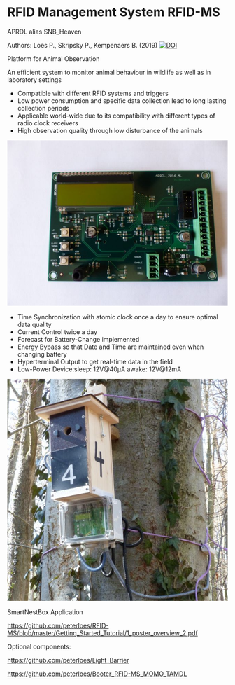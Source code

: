 ﻿# RFID Management System RFID-MS
APRDL alias SNB_Heaven

Authors: Loës P., Skripsky P., Kempenaers B. (2019) [![DOI](https://zenodo.org/badge/210345432.svg)](https://zenodo.org/badge/latestdoi/210345432)

Platform for Animal Observation 

An efficient system to monitor animal behaviour in wildlife
as well as in laboratory settings

-	Compatible with different RFID systems and triggers
-	Low power consumption and specific data collection lead to long lasting collection periods
-	Applicable world-wide due to its compatibility with different types of radio clock receivers 
-	High observation quality through low disturbance of the animals

![My image](https://github.com/peterloes/RFID-MS/blob/master/Getting_Started_Tutorial/2_Electronic_board.jpg)

- Time Synchronization with atomic clock once a day to ensure optimal data quality
- Current Control twice a day
- Forecast for Battery-Change implemented
- Energy Bypass so that Date and Time are maintained even when changing battery
- Hyperterminal Output to get real-time data in the field
- Low-Power Device:sleep: 12V@40µA awake: 12V@12mA


![My image](https://github.com/peterloes/RFID-MS/blob/master/Getting_Started_Tutorial/1_SNB.JPG)

SmartNestBox Application 

https://github.com/peterloes/RFID-MS/blob/master/Getting_Started_Tutorial/1_poster_overview_2.pdf

Optional components:

https://github.com/peterloes/Light_Barrier

https://github.com/peterloes/Booter_RFID-MS_MOMO_TAMDL
